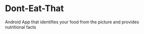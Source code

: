 # Dont-Eat-That
Android App that identifies your food from the picture and provides nutritional facts
